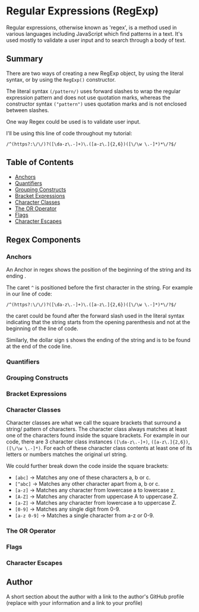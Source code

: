 # Regular Expressions (RegExp)

Regular expressions, otherwise known as 'regex', is a method used in various languages including JavaScript which find patterns in a text. It's used mostly to validate a user input and to search through a body of text.

## Summary

There are two ways of creating a new RegExp object, by using the literal syntax, or by using the `RegExp()` constructor.

The literal syntax `(/pattern/)` uses forward slashes to wrap the regular expression pattern and does not use quotation marks, whereas the constructor syntax `("pattern")` uses quotation marks and is not enclosed between slashes.

One way Regex could be used is to validate user input.

I'll be using this line of code throughout my tutorial:

```
/^(https?:\/\/)?([\da-z\.-]+)\.([a-z\.]{2,6})([\/\w \.-]*)*\/?$/
```

## Table of Contents

- [Anchors](#anchors)
- [Quantifiers](#quantifiers)
- [Grouping Constructs](#grouping-constructs)
- [Bracket Expressions](#bracket-expressions)
- [Character Classes](#character-classes)
- [The OR Operator](#the-or-operator)
- [Flags](#flags)
- [Character Escapes](#character-escapes)

## Regex Components

### Anchors

An Anchor in regex shows the position of the beginning of the string and its ending .

The caret `^` is positioned before the first character in the string. For example in our line of code:

```
/^(https?:\/\/)?([\da-z\.-]+)\.([a-z\.]{2,6})([\/\w \.-]*)*\/?$/
```

the caret could be found after the forward slash used in the literal syntax indicating that the string starts from the opening parenthesis and not at the beginning of the line of code.

Similarly, the dollar sign `$` shows the ending of the string and is to be found at the end of the code line.

### Quantifiers

### Grouping Constructs

### Bracket Expressions

### Character Classes

Character classes are what we call the square brackets that surround a string/ pattern of characters. The character class always matches at least one of the characters found inside the square brackets.
For example in our code, there are 3 character class instances `([\da-z\.-]+)`, `([a-z\.]{2,6})`, `([\/\w \.-]*)`. For each of these character class contents at least one of its letters or numbers matches the original url string.

We could further break down the code inside the square brackets:

- `[abc]` -> Matches any one of these characters a, b or c.
- `[^abc]` -> Matches any other character apart from a, b or c.
- `[a-z]` -> Matches any character from lowercase a to lowercase z.
- `[A-Z]` -> Matches any character from uppercase A to uppercase Z.
- `[a-Z]` -> Matches any character from lowercase a to uppercase Z.
- `[0-9]` -> Matches any single digit from 0-9.
- `[a-z 0-9]` -> Matches a single character from a-z or 0-9.

### The OR Operator

### Flags

### Character Escapes

## Author

A short section about the author with a link to the author's GitHub profile (replace with your information and a link to your profile)
